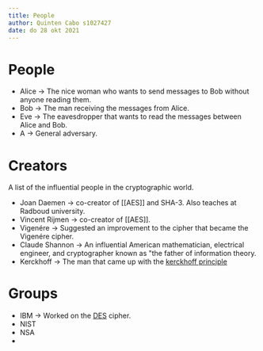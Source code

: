```yaml
---
title: People
author: Quinten Cabo s1027427
date: do 28 okt 2021
---
```


# People

- Alice -> The nice woman who wants to send messages to Bob without anyone reading them.
- Bob -> The man receiving the messages from Alice.
- Eve -> The eavesdropper that wants to read the messages between Alice and Bob.
- A -> General adversary.

# Creators
A list of the influential people in the cryptographic world. 

- Joan Daemen -> co-creator of [[AES]] and SHA-3. Also teaches at Radboud university.
- Vincent Rijmen -> co-creator of [[AES]]. 
- Vigenére -> Suggested an improvement to the cipher that became the Vigenére cipher.
- Claude Shannon -> An influential American mathematician, electrical engineer, and cryptographer known as "the father of information theory.
- Kerckhoff -> The man that came up with the [kerckhoff principle](kerckhoff.md)

# Groups 
- IBM -> Worked on the [DES](des.md) cipher.
- NIST
- NSA
- 